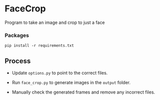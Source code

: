 # FaceCrop

Program to take an image and crop to just a face

### Packages

`pip install -r requirements.txt`

## Process

- Update `options.py` to point to the correct files.

- Run `face_crop.py` to generate images in the `output` folder.

- Manually check the generated frames and remove any incorrect files.